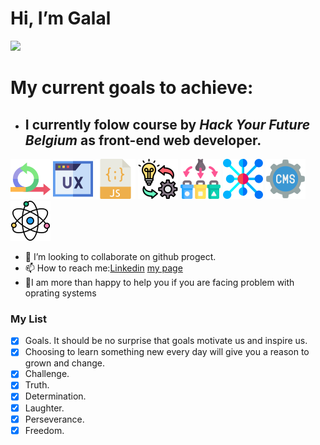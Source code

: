   # Hi, I’m Galal
![](https://github-profile-trophy.vercel.app/?username=ryo-ma&theme=dracula)

# My current goals to achieve:
- I currently  folow course by *Hack Your Future Belgium* as front-end web developer.
  ---

![Agile Development](/imgaes/agile.png)
![UX/UI DESIGN](/imgaes/ux.png)
![JavaScript](/imgaes/javascript.png)
![Behavior, strategy, implementation](/imgaes/implementation.png)
![Separation of Concern](/imgaes/separation.png)
![Asychronous Programming](/imgaes/asyc.png)
![Headless CMS](/imgaes/cms.png)
![Component Based Design /React](/imgaes/science.png)

- 👯 I’m looking to collaborate on github progect.
- 📫 How to reach me:[Linkedin](https://www.linkedin.com/in/galal-koro-1726891a9/) [my page]( galalkoro.github.io/cv-project/ )
- 💁I am more than happy to help you if you are facing problem with oprating systems 


### My List
- [x] Goals. It should be no surprise that goals motivate us and inspire us. 
- [x] Choosing to learn something new every day will give you a reason to grown and change. 
- [x] Challenge. 
- [x] Truth. 
- [x] Determination. 
- [x] Laughter. 
- [x] Perseverance. 
- [X] Freedom.
